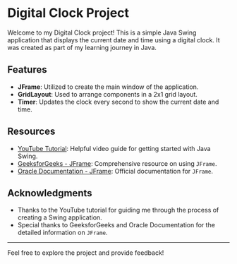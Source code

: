 # Digital Clock Project

Welcome to my Digital Clock project! This is a simple Java Swing application that displays the current date and time using a digital clock. It was created as part of my learning journey in Java.

## Features

- **JFrame**: Utilized to create the main window of the application.
- **GridLayout**: Used to arrange components in a 2x1 grid layout.
- **Timer**: Updates the clock every second to show the current date and time.

## Resources

- [YouTube Tutorial](https://youtu.be/28OwNO-yjvk?list=PL0zysOflRCemLgOlgbhivNZIIypAkL1T8): Helpful video guide for getting started with Java Swing.
- [GeeksforGeeks - JFrame](https://www.geeksforgeeks.org/java-jframe/): Comprehensive resource on using `JFrame`.
- [Oracle Documentation - JFrame](https://docs.oracle.com/javase/8/docs/api/javax/swing/JFrame.html): Official documentation for `JFrame`.

## Acknowledgments

- Thanks to the YouTube tutorial for guiding me through the process of creating a Swing application.
- Special thanks to GeeksforGeeks and Oracle Documentation for the detailed information on `JFrame`.

---

Feel free to explore the project and provide feedback!
